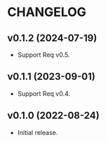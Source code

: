 # CHANGELOG

## v0.1.2 (2024-07-19)

  * Support Req v0.5.

## v0.1.1 (2023-09-01)

  * Support Req v0.4.

## v0.1.0 (2022-08-24)

  * Initial release.
